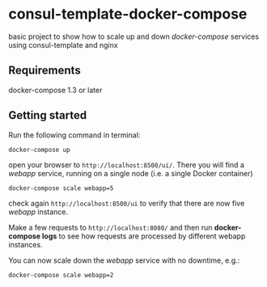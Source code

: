 # consul-template-docker-compose

basic project to show how to scale up and down _docker-compose_ services using consul-template and nginx

## Requirements

docker-compose 1.3 or later

## Getting started

Run the following command in terminal:

    docker-compose up

open your browser to `http://localhost:8500/ui/`. There you will find a _webapp_ service, running on a single node (i.e. a single Docker container)

    docker-compose scale webapp=5

check again `http://localhost:8500/ui` to verify that there are now five _webapp_ instance.

Make a few requests to `http://localhost:8080/` and then run __docker-compose logs__ to see how requests are processed by different webapp instances.

You can now scale down the _webapp_ service with no downtime, e.g.:

    docker-compose scale webapp=2